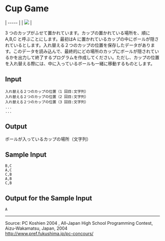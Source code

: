 # Cup Game

| ----- |
|  ![][1] |

3 つのカップがふせて置かれています。カップの置かれている場所を、順にA,B,C と呼ぶことにします。最初はA に置かれているカップの中にボールが隠されているとします。入れ替える２つのカップの位置を保存したデータがあります。このデータを読み込んで、最終的にどの場所のカップにボールが隠されているかを出力して終了するプログラムを作成してください。ただし、カップの位置を入れ替える際には、中に入っているボールも一緒に移動するものとします。

## Input

    入れ替える２つのカップの位置（1 回目:文字列）
    入れ替える２つのカップの位置（2 回目:文字列）
    入れ替える２つのカップの位置（3 回目:文字列）
    ... 　　　　　　　　　　
    ...

## Output

ボールが入っているカップの場所（文字列）

## Sample Input

    B,C
    A,C
    C,B
    A,B
    C,B

## Output for the Sample Input

    A

* * *

Source: PC Koshien 2004 , All-Japan High School Programming Contest, Aizu-Wakamatsu, Japan, 2004   
<http://www.pref.fukushima.jp/pc-concours/>

[1]: IMAGE1/cupGame.gif
